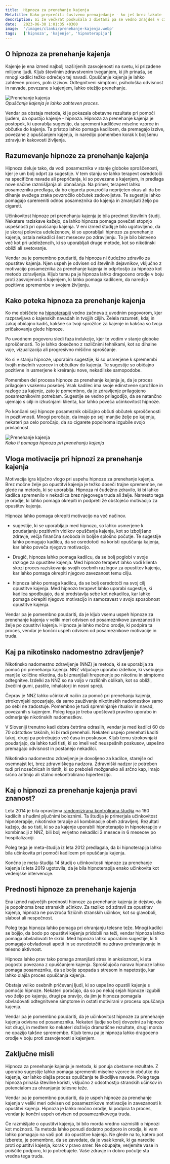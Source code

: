 ```yaml
---
title:  Hipnoza za prenehanje kajenja
Metatitle: Kako preprečiti čustveno prenajedanje - ko ješ brez lakote
description: Si že večkrat poskušala z dietami pa se vedno znajdeš v ciklu prenajedanja? Preberi si kako se lahko osvobodiš čustvenega prenajedanja
date:   2023-06-30 1:01:35 +0300
image:  '/images/clanki/prenehanje-kajenja.webp'
tags:   ['hipnoza', 'kajenje', 'hipnoterapija']
---
```



## O hipnoza za prenehanje kajenja

Kajenje je ena izmed najbolj razširjenih zasvojenosti na svetu, ki prizadene milijone ljudi. Kljub številnim zdravstvenim tveganjem, ki jih prinaša, se mnogi kadilci težko odrečejo tej navadi. Opuščanje kajenja je lahko zahteven proces, poln izzivov. Odtegnitveni simptomi, psihološka odvisnost in navade, povezane s kajenjem, lahko otežijo prenehanje.

<div class="gallery-box">
  <div class="gallery">
    <img alt="Prenehanje kajenja" src="/images/clanki/stop-kajenje.webp">
  </div>
  <em>Opuščanje kajenja je lahko zahteven proces.</em>
</div>

Vendar pa obstaja metoda, ki je pokazala obetavne rezultate pri pomoči ljudem, da opustijo kajenje - hipnoza. Hipnoza za prenehanje kajenja je postopek, ki uporablja sugestijo, da spremeni kadilčeve miselne vzorce in občutke do kajenja. Ta pristop lahko pomaga kadilcem, da premagajo izzive, povezane z opuščanjem kajenja, in naredijo pomemben korak k boljšemu zdravju in kakovosti življenja.



## Razumevanje hipnoze za prenehanje kajenja

Hipnoza deluje tako, da vodi posameznika v stanje globoke sproščenosti, kjer je um bolj odprt za sugestije. V tem stanju se lahko terapevt osredotoči na specifične navade ali prepričanja, ki so povezane s kajenjem, in predlaga nove načine razmišljanja ali obnašanja. Na primer, terapevt lahko posamezniku predlaga, da bo cigareta povzročila neprijeten okus ali da bo dihanje svežega zraka povzročilo občutek zadovoljstva. Te sugestije lahko pomagajo spremeniti odnos posameznika do kajenja in zmanjšati željo po cigareti.

Učinkovitost hipnoze pri prenehanju kajenja je bila predmet številnih študij. Nekatere raziskave kažejo, da lahko hipnoza pomaga povečati stopnjo uspešnosti pri opuščanju kajenja. V eni izmed študij je bilo ugotovljeno, da je skoraj polovica udeležencev, ki so uporabljali hipnozo za prenehanje kajenja, ostala nekadilci šest mesecev po zdravljenju. To je bilo bistveno več kot pri udeležencih, ki so uporabljali druge metode, kot so nikotinski obliži ali svetovanje.

Vendar pa je pomembno poudariti, da hipnoza ni čudežno zdravilo za opustitev kajenja. Njen uspeh je odvisen od številnih dejavnikov, vključno z motivacijo posameznika za prenehanje kajenja in odprtostjo za hipnozo kot metodo zdravljenja. Kljub temu pa je hipnoza lahko dragoceno orodje v boju proti zasvojenosti s kajenjem, ki lahko pomaga kadilcem, da naredijo pozitivne spremembe v svojem življenju.

## Kako poteka hipnoza za prenehanje kajenja

Ko me obiščete na [hipnoterapiji](/hipnoterapija) vedno začneva z uvodnim pogovorom, kjer razpravljava o kajenskih navadah in tvojjih ciljih. Želela razumeti, kdaj in zakaj običajno kadiš, kakšne so tvoji sprožilce za kajenje in kakšna so tvoja pričakovanja glede hipnoze.

Po uvodnem pogovoru sledi faza indukcije, kjer te vodim v stanje globoke sproščenosti. To je lahko doseženo z različnimi tehnikami, kot so dihalne vaje, vizualizacija ali progresivno mišično sproščanje.

Ko si v stanju hipnoze, uporabim sugestije, ki so usmerjene k spremembi tvojih miselnih vzorcev in občutkov do kajenja. Te sugestije so običajno pozitivne in usmerjene k kreiranju nove, nekadilske samopodobe.

Pomemben del procesa hipnoze za prenehanje kajenja je, da je proces prilagojen vsakemu posebej. Vsak kadilec ima svoje edinstvene sprožilce in razloge za kajenje, zato je pomembno, da je zdravljenje prilagojeno posameznikovim potrebam. Sugestije se vedno prilagodijo, da se natančno ujemajo s cilji in izkušnjami klienta, kar lahko poveča učinkovitost hipnoze.

Po končani seji hipnoze posameznik običajno občuti občutek sproščenosti in pozitivnosti. Mnogi poročajo, da imajo po seji manjše želje po kajenju, nekateri pa celo poročajo, da so cigarete popolnoma izgubile svojo privlačnost.


<div class="gallery-box">
  <div class="gallery">
    <img alt="Prenehanje kajenja" src="/images/clanki/hipnoza-kajenje.webp">
  </div>
  <em>Kako ti pomaga hipnoza pri prenehanju kajenja</em>
</div>


## Vloga motivacije pri hipnozi za prenehanje kajenja

Motivacija igra ključno vlogo pri uspehu hipnoze za prenehanje kajenja. Brez močne želje po opustitvi kajenja je težko doseči trajne spremembe, ne glede na metodo, ki se uporablja. Hipnoza ni čudežno zdravilo, ki bi lahko kadilca spremenilo v nekadilca brez njegovega truda ali želje. Namesto tega je orodje, ki lahko pomaga okrepiti in podpreti že obstoječo motivacijo za opustitev kajenja.

Hipnoza lahko pomaga okrepiti motivacijo na več načinov. 

* sugestije, ki se uporabljajo med hipnozo, so lahko usmerjene k poudarjanju pozitivnih vidikov opuščanja kajenja, kot so izboljšano zdravje, večja finančna svoboda in boljše splošno počutje. Te sugestije lahko pomagajo kadilcu, da se osredotoči na koristi opuščanja kajenja, kar lahko poveča njegovo motivacijo.

* Drugič, hipnoza lahko pomaga kadilcu, da se bolj poglobi v svoje razloge za opustitev kajenja. Med hipnozo terapevt lahko vodi klienta skozi proces raziskovanja svojih osebnih razlogov za opustitev kajenja, kar lahko pomaga okrepiti njegovo zavezanost temu cilju.

* hipnoza lahko pomaga kadilcu, da se bolj osredotoči na svoj cilj opustitve kajenja. Med hipnozo terapevt lahko uporabi sugestije, ki kadilca spodbujajo, da si predstavlja sebe kot nekadilca, kar lahko pomaga okrepiti njegovo motivacijo in samozavest v svojo sposobnost opustitve kajenja.

Vendar pa je pomembno poudariti, da je kljub vsemu uspeh hipnoze za prenehanje kajenja v veliki meri odvisen od posameznikove zavezanosti in želje po opustitvi kajenja. Hipnoza je lahko močno orodje, ki podpira ta proces, vendar je končni uspeh odvisen od posameznikove motivacije in truda.

## Kaj pa nikotinsko nadomestno zdravljenje?

Nikotinsko nadomestno zdravljenje (NNZ) je metoda, ki se uporablja za pomoč pri prenehanju kajenja. NNZ vključuje uporabo izdelkov, ki vsebujejo manjše količine nikotina, da bi zmanjšali hrepenenje po nikotinu in simptome odtegnitve. Izdelki za NNZ so na voljo v različnih oblikah, kot so obliži, žvečilni gumi, pastile, inhalatorji in nosni spreji.

Čeprav je NNZ lahko učinkovit način za pomoč pri prenehanju kajenja, strokovnjaki opozarjajo, da samo zauživanje nikotinskih nadomestkov samo po sebi ne zadostuje. Pomembno je tudi spreminjanje ritualov in navad, povezanih s kajenjem. Poleg tega je treba upoštevati pravilno uporabo in odmerjanje nikotinskih nadomestkov.

V Sloveniji trenutno kadi dobra četrtina odraslih, vendar je med kadilci 60 do 70 odstotkov takšnih, ki bi radi prenehali. Nekateri uspejo prenehati kaditi takoj, drugi pa potrebujejo več časa in poskusov. Kljub temu strokovnjaki poudarjajo, da lahko tudi tisti, ki so imeli več neuspešnih poskusov, uspešno premagajo odvisnost in postanejo nekadilci.

Nikotinsko nadomestno zdravljenje je dovoljeno za kadilce, starejše od osemnajst let, brez zdravniškega nadzora. Zdravniški nadzor je potreben tudi pri nosečnicah in tistih, ki so preboleli možgansko ali srčno kap, imajo srčno aritmijo ali stalno nekontrolirano hipertenzijo.

## Kaj o hipnozi za prenehanje kajenja pravi znanost?

Leta 2014 je bila opravljena [randomizirana kontrolirana študija](https://www.sciencedirect.com/science/article/abs/pii/S0965229913002100) na 160 kadilcih s hudimi pljučnimi boleznimi. Ta študija je primerjala učinkovitost hipnoterapije, nikotinske terapije ali kombinacije obeh zdravljenj. Rezultati kažejo, da so tisti, ki so za kajenje uporabili hipnoterapijo in hipnoterapijo v kombinaciji z NNZ, bili bolj verjetno nekadilci 3 mesece in 6 mesecev po hospitalizaciji. 

Poleg tega je meta-študija iz leta 2012 predlagala, da bi hipnoterapija lahko bila učinkovita pri pomoči kadilcem pri opuščanju kajenja. 

Končno je meta-študija 14 študij o učinkovitosti hipnoze za prenehanje kajenja iz leta 2019 ugotovila, da je bila hipnoterapija enako učinkovita kot vedenjske intervencije.

## Prednosti hipnoze za prenehanje kajenja

Ena izmed največjih prednosti hipnoze za prenehanje kajenja je dejstvo, da je popolnoma brez stranskih učinkov. Za razliko od zdravil za opustitev kajenja, hipnoza ne povzroča fizičnih stranskih učinkov, kot so glavoboli, slabost ali nespečnost.

Poleg tega hipnoza lahko pomaga pri ohranjanju telesne teže. Mnogi kadilci se bojijo, da bodo po opustitvi kajenja pridobili na teži, vendar hipnoza lahko pomaga obvladovati te skrbi. Med hipnozo lahko uporabim sugestije, ki ti pomagajo obvladovati apetit in se osredotočiti na zdravo prehranjevanje in telesno aktivnost.

Hipnoza lahko prav tako pomaga zmanjšati stres in anksioznost, ki sta pogosto povezana z opuščanjem kajenja. Sproščujoča narava hipnoze lahko pomaga posamezniku, da se bolje spopada s stresom in napetostjo, kar lahko olajša proces opuščanja kajenja.

Obstaja veliko osebnih pričevanj ljudi, ki so uspešno opustili kajenje s pomočjo hipnoze. Nekateri poročajo, da so po nekaj sejah hipnoze izgubili vso željo po kajenju, drugi pa pravijo, da jim je hipnoza pomagala obvladovati odtegnitvene simptome in ostati motivirani v procesu opuščanja kajenja.

Vendar pa je pomembno poudariti, da je učinkovitost hipnoze za prenehanje kajenja odvisna od posameznika. Nekateri ljudje so bolj dovzetni za hipnozo kot drugi, in medtem ko nekateri doživijo dramatične rezultate, drugi morda ne opazijo takšne spremembe. Kljub temu pa je hipnoza lahko dragoceno orodje v boju proti zasvojenosti s kajenjem.


## Zaključne misli

Hipnoza za prenehanje kajenja je metoda, ki ponuja obetavne rezultate. Z uporabo sugestije lahko pomaga spremeniti miselne vzorce in občutke do kajenja, kar lahko olajša proces opuščanja te škodljive navade. Poleg tega hipnoza prinaša številne koristi, vključno z odsotnostjo stranskih učinkov in potencialom za ohranjanje telesne teže.

Vendar pa je pomembno poudariti, da je uspeh hipnoze za prenehanje kajenja v veliki meri odvisen od posameznikove motivacije in zavezanosti k opustitvi kajenja. Hipnoza je lahko močno orodje, ki podpira ta proces, vendar je končni uspeh odvisen od posameznikovega truda.

Če razmišljate o opustitvi kajenja, bi bilo morda vredno razmisliti o hipnozi kot možnosti. Ta metoda lahko ponudi dodatno podporo in orodja, ki vam lahko pomagajo na vaši poti do opustitve kajenja. Ne glede na to, katero pot izberete, je pomembno, da se zavedate, da je vsak korak, ki ga naredite proti opustitvi kajenja, korak v pravo smer. Ne obupajte, verjemite vase in poiščite podporo, ki jo potrebujete. Vaše zdravje in dobro počutje sta vredna tega truda.